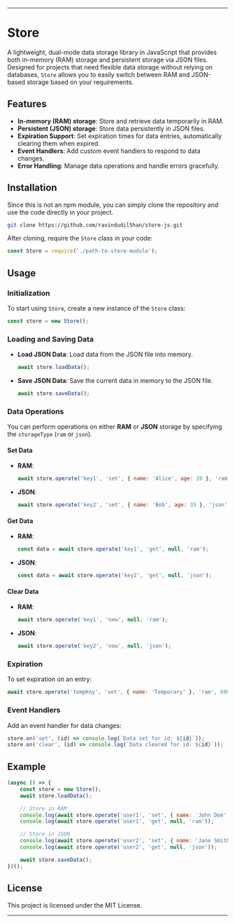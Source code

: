 

---

# Store

A lightweight, dual-mode data storage library in JavaScript that provides both in-memory (RAM) storage and persistent storage via JSON files. Designed for projects that need flexible data storage without relying on databases, `Store` allows you to easily switch between RAM and JSON-based storage based on your requirements.

## Features

- **In-memory (RAM) storage**: Store and retrieve data temporarily in RAM.
- **Persistent (JSON) storage**: Store data persistently in JSON files.
- **Expiration Support**: Set expiration times for data entries, automatically clearing them when expired.
- **Event Handlers**: Add custom event handlers to respond to data changes.
- **Error Handling**: Manage data operations and handle errors gracefully.

## Installation

Since this is not an npm module, you can simply clone the repository and use the code directly in your project.

```bash
git clone https://github.com/ravindudil5han/store-js.git
```

After cloning, require the `Store` class in your code:

```javascript
const Store = require('./path-to-store-module');
```

## Usage

### Initialization

To start using `Store`, create a new instance of the `Store` class:

```javascript
const store = new Store();
```

### Loading and Saving Data

- **Load JSON Data**: Load data from the JSON file into memory.
  ```javascript
  await store.loadData();
  ```

- **Save JSON Data**: Save the current data in memory to the JSON file.
  ```javascript
  await store.saveData();
  ```

### Data Operations

You can perform operations on either **RAM** or **JSON** storage by specifying the `storageType` (`ram` or `json`).

#### Set Data
- **RAM**:
  ```javascript
  await store.operate('key1', 'set', { name: 'Alice', age: 28 }, 'ram');
  ```
- **JSON**:
  ```javascript
  await store.operate('key2', 'set', { name: 'Bob', age: 35 }, 'json');
  ```

#### Get Data
- **RAM**:
  ```javascript
  const data = await store.operate('key1', 'get', null, 'ram');
  ```
- **JSON**:
  ```javascript
  const data = await store.operate('key2', 'get', null, 'json');
  ```

#### Clear Data
- **RAM**:
  ```javascript
  await store.operate('key1', 'new', null, 'ram');
  ```
- **JSON**:
  ```javascript
  await store.operate('key2', 'new', null, 'json');
  ```

### Expiration

To set expiration on an entry:
```javascript
await store.operate('tempKey', 'set', { name: 'Temporary' }, 'ram', 60000); // Expires in 60 seconds
```

### Event Handlers

Add an event handler for data changes:
```javascript
store.on('set', (id) => console.log(`Data set for id: ${id}`));
store.on('clear', (id) => console.log(`Data cleared for id: ${id}`));
```

## Example

```javascript
(async () => {
    const store = new Store();
    await store.loadData();

    // Store in RAM
    console.log(await store.operate('user1', 'set', { name: 'John Doe', age: 30 }, 'ram'));
    console.log(await store.operate('user1', 'get', null, 'ram'));

    // Store in JSON
    console.log(await store.operate('user2', 'set', { name: 'Jane Smith', age: 25 }, 'json'));
    console.log(await store.operate('user2', 'get', null, 'json'));

    await store.saveData();
})();
```

## License

This project is licensed under the MIT License.

---

